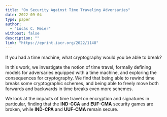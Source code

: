 ```yaml
---
title: "On Security Against Time Traveling Adversaries"
date: 2022-09-04
type: paper
author:
  - "Lúcás C. Meier"
withpost: false
description: ""
link: "https://eprint.iacr.org/2022/1148"
---
```


If you had a time machine, what cryptography would you be able to break?

In this work, we investigate the notion of time travel, formally defining models for adversaries equipped with a time machine, and exploring the consequences for cryptography. We find that being able to rewind time breaks some cryptographic schemes, and being able to freely move both forwards and backwards in time breaks even more schemes.

We look at the impacts of time travel on encryption and signatures in particular, finding that the **IND-CCA** and **EUF-CMA** security games are broken, while **IND-CPA** and **UUF-CMA** remain secure.